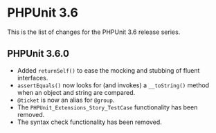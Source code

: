 PHPUnit 3.6
===========

This is the list of changes for the PHPUnit 3.6 release series.

PHPUnit 3.6.0
-------------

* Added `returnSelf()` to ease the mocking and stubbing of fluent interfaces.
* `assertEquals()` now looks for (and invokes) a `__toString()` method when an object and string are compared.
* `@ticket` is now an alias for `@group`.
* The `PHPUnit_Extensions_Story_TestCase` functionality has been removed.
* The syntax check functionality has been removed.
